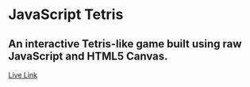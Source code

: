 # JavaScript Tetris

## An interactive Tetris-like game built using raw JavaScript and HTML5 Canvas.

[Live Link](git@github.com:haveanicedavid/socket-scrabble.git)